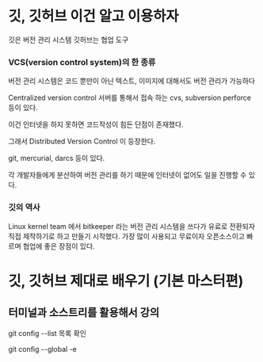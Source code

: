 # 깃, 깃허브 이건 알고 이용하자
깃은 버전 관리 시스템
깃허브는 협업 도구


### VCS(version control system)의 한 종류
버전 관리 시스템은 코드 뿐만이 아닌 텍스트, 이미지에 대해서도 버전 관리가 가능하다

Centralized version control 서버를 통해서 접속 하는 cvs, subversion perforce 등이 있다. 

이건 인터넷을 하지 못하면 코드작성이 힘든 단점이 존재했다.

그래서 Distributed Version Control 이 등장한다.

git, mercurial, darcs 등이 있다.

각 개발자들에게 분산하여 버전 관리를 하기 때문에 인터넷이 없어도 일을 진행할 수 있다. 


### 깃의 역사

Linux kernel team 에서 bitkeeper 라는 버전 관리 시스템을 쓰다가
유료로 전환되자 직접 제작하기로 하고 만들기 시작했다. 
가장 많이 사용되고 무료이자 오픈소스이고 빠르며 협업에 좋은 장점이 있다. 

# 깃, 깃허브 제대로 배우기 (기본 마스터편)

## 터미널과 소스트리를 활용해서 강의

git config --list
목록 확인

git config --global -e
